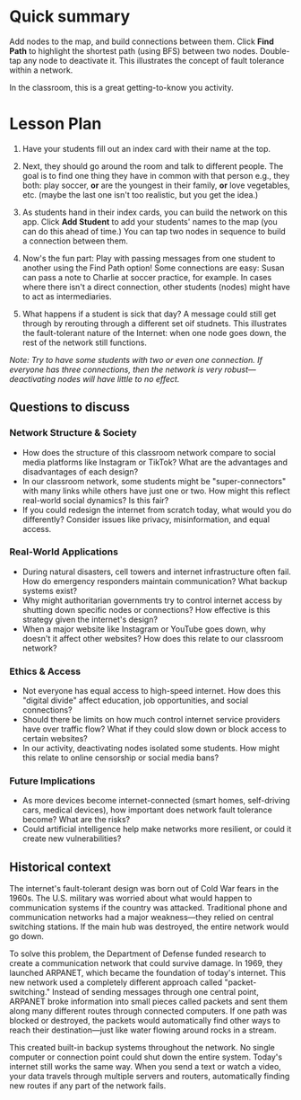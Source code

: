 # Quick summary
Add nodes to the map, and build connections between them. Click **Find Path** to highlight the shortest path (using BFS) between two nodes. Double-tap any node to deactivate it. This illustrates the concept of fault tolerance within a network.

In the classroom, this is a great getting-to-know you activity.

# Lesson Plan
1. Have your students fill out an index card with their name at the top.

2. Next, they should go around the room and talk to different people. The goal is to find one thing they have in common with that person e.g., they both: play soccer, **or** are the youngest in their family, **or** love vegetables, etc. (maybe the last one isn't too realistic, but you get the idea.)

3. As students hand in their index cards, you can build the network on this app. Click **Add Student** to add your students' names to the map (you can do this ahead of time.) You can tap two nodes in sequence to build a connection between them.

4. Now's the fun part: Play with passing messages from one student to another using the Find Path option! Some connections are easy: Susan can pass a note to Charlie at soccer practice, for example. In cases where there isn't a direct connection, other students (nodes) might have to act as intermediaries.

5. What happens if a student is sick that day? A message could still get through by rerouting through a different set oif studnets. This illustrates the fault-tolerant nature of the Internet: when one node goes down, the rest of the network still functions.

*Note: Try to have some students with two or even one connection. If everyone has three connections, then the network is very robust—deactivating nodes will have little to no effect.*

## Questions to discuss
### Network Structure & Society

* How does the structure of this classroom network compare to social media platforms like Instagram or TikTok? What are the advantages and disadvantages of each design?
* In our classroom network, some students might be "super-connectors" with many links while others have just one or two. How might this reflect real-world social dynamics? Is this fair?
* If you could redesign the internet from scratch today, what would you do differently? Consider issues like privacy, misinformation, and equal access.

### Real-World Applications

* During natural disasters, cell towers and internet infrastructure often fail. How do emergency responders maintain communication? What backup systems exist?
* Why might authoritarian governments try to control internet access by shutting down specific nodes or connections? How effective is this strategy given the internet's design?
* When a major website like Instagram or YouTube goes down, why doesn't it affect other websites? How does this relate to our classroom network?

### Ethics & Access

* Not everyone has equal access to high-speed internet. How does this "digital divide" affect education, job opportunities, and social connections?
* Should there be limits on how much control internet service providers have over traffic flow? What if they could slow down or block access to certain websites?
* In our activity, deactivating nodes isolated some students. How might this relate to online censorship or social media bans?

### Future Implications

* As more devices become internet-connected (smart homes, self-driving cars, medical devices), how important does network fault tolerance become? What are the risks?
* Could artificial intelligence help make networks more resilient, or could it create new vulnerabilities?

## Historical context
The internet's fault-tolerant design was born out of Cold War fears in the 1960s. The U.S. military was worried about what would happen to communication systems if the country was attacked. Traditional phone and communication networks had a major weakness—they relied on central switching stations. If the main hub was destroyed, the entire network would go down.

To solve this problem, the Department of Defense funded research to create a communication network that could survive damage. In 1969, they launched ARPANET, which became the foundation of today's internet. This new network used a completely different approach called "packet-switching."
Instead of sending messages through one central point, ARPANET broke information into small pieces called packets and sent them along many different routes through connected computers. If one path was blocked or destroyed, the packets would automatically find other ways to reach their destination—just like water flowing around rocks in a stream.

This created built-in backup systems throughout the network. No single computer or connection point could shut down the entire system. Today's internet still works the same way. When you send a text or watch a video, your data travels through multiple servers and routers, automatically finding new routes if any part of the network fails.
